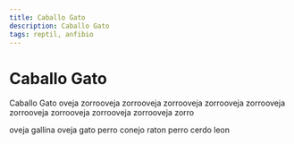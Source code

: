 ```yaml
---
title: Caballo Gato
description: Caballo Gato
tags: reptil, anfibio
---
```


# Caballo Gato

Caballo Gato oveja zorrooveja zorrooveja zorrooveja zorrooveja zorrooveja zorrooveja zorrooveja zorrooveja zorrooveja zorro

oveja gallina oveja gato perro conejo raton perro cerdo leon